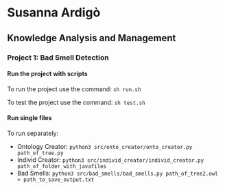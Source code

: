# Susanna Ardigò
## Knowledge Analysis and Management
### Project 1: Bad Smell Detection
#### Run the project with scripts
To run the project use the command:
    `sh run.sh`
    
To test  the project use the command:
    `sh test.sh`
    
 #### Run single files
    
To run separately:
* Ontology Creator: `python3 src/onto_creator/onto_creator.py path_of_tree.py`
* Individ Creator: `python3 src/individ_creator/individ_creator.py path_of_folder_with_javafiles`
* Bad Smells: `python3 src/bad_smells/bad_smells.py path_of_tree2.owl > path_to_save_output.txt`
